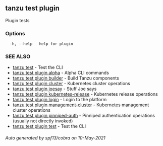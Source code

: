 ## tanzu test plugin

Plugin tests

### Options

```
  -h, --help   help for plugin
```

### SEE ALSO

* [tanzu test](tanzu_test.md)	 - Test the CLI
* [tanzu test plugin alpha](tanzu_test_plugin_alpha.md)	 - Alpha CLI commands
* [tanzu test plugin builder](tanzu_test_plugin_builder.md)	 - Build Tanzu components
* [tanzu test plugin cluster](tanzu_test_plugin_cluster.md)	 - Kubernetes cluster operations
* [tanzu test plugin joesay](tanzu_test_plugin_joesay.md)	 - Stuff Joe says
* [tanzu test plugin kubernetes-release](tanzu_test_plugin_kubernetes-release.md)	 - Kubernetes release operations
* [tanzu test plugin login](tanzu_test_plugin_login.md)	 - Login to the platform
* [tanzu test plugin management-cluster](tanzu_test_plugin_management-cluster.md)	 - Kubernetes management cluster operations
* [tanzu test plugin pinniped-auth](tanzu_test_plugin_pinniped-auth.md)	 - Pinniped authentication operations (usually not directly invoked)
* [tanzu test plugin test](tanzu_test_plugin_test.md)	 - Test the CLI

###### Auto generated by spf13/cobra on 10-May-2021
